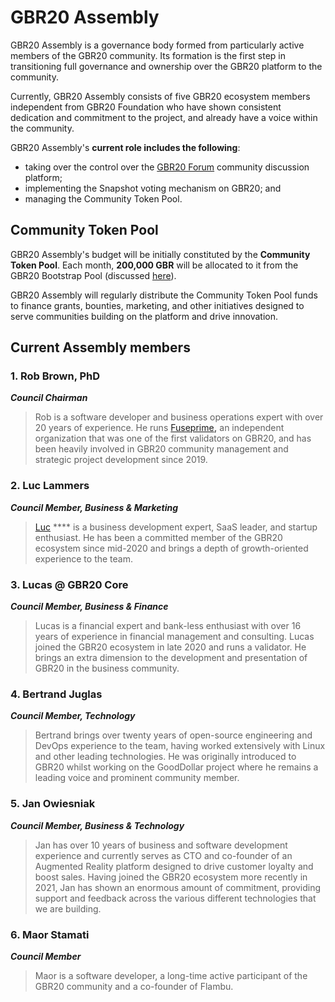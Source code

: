 # GBR20 Assembly

GBR20 Assembly is a governance body formed from particularly active members of the GBR20 community. Its formation is the first step in transitioning full governance and ownership over the GBR20 platform to the community. &#x20;

Currently, GBR20 Assembly consists of five GBR20 ecosystem members independent from GBR20 Foundation who have shown consistent dedication and commitment to the project, and already have a voice within the community.

GBR20 Assembly's **current role includes the following**:&#x20;

* taking over the control over the [GBR20 Forum](https://forum.gbrscan.com/) community discussion platform;
* implementing the Snapshot voting mechanism on GBR20; and
* managing the Community Token Pool.

## Community Token Pool

GBR20 Assembly's budget will be initially constituted by the **Community Token Pool**. Each month, **200,000 GBR** will be allocated to it from the GBR20 Bootstrap Pool (discussed [here](https://docs.gbrscan.com/general/fuse-token/fuse-supply-and-current-distribution)).

GBR20 Assembly will regularly distribute the Community Token Pool funds to finance grants, bounties, marketing, and other initiatives designed to serve communities building on the platform and drive innovation. &#x20;

## Current Assembly members

### **1. Rob Brown, PhD** <a href="#b624" id="b624"></a>

_**Council Chairman**_

> Rob is a software developer and business operations expert with over 20 years of experience. He runs [Fuseprime](https://fuseprime.com/)**,** an independent organization that was one of the first validators on GBR20, and has been heavily involved in GBR20 community management and strategic project development since 2019.

### **2. Luc Lammers** <a href="#1b91" id="1b91"></a>

_**Council Member, Business & Marketing**_

> [Luc](https://www.luclammers.com/) **** is a business development expert, SaaS leader, and startup enthusiast. He has been a committed member of the GBR20 ecosystem since mid-2020 and brings a depth of growth-oriented experience to the team.

### **3. Lucas @ GBR20 Core** <a href="#2105" id="2105"></a>

_**Council Member, Business & Finance**_

> Lucas is a financial expert and bank-less enthusiast with over 16 years of experience in financial management and consulting. Lucas joined the GBR20 ecosystem in late 2020 and runs a validator. He brings an extra dimension to the development and presentation of GBR20 in the business community.

### **4. Bertrand Juglas** <a href="#41a8" id="41a8"></a>

_**Council Member, Technology**_

> Bertrand brings over twenty years of open-source engineering and DevOps experience to the team, having worked extensively with Linux and other leading technologies. He was originally introduced to GBR20 whilst working on the GoodDollar project where he remains a leading voice and prominent community member.

### **5. Jan Owiesniak** <a href="#bce2" id="bce2"></a>

_**Council Member, Business & Technology**_

> Jan has over 10 years of business and software development experience and currently serves as CTO and co-founder of an Augmented Reality platform designed to drive customer loyalty and boost sales. Having joined the GBR20 ecosystem more recently in 2021, Jan has shown an enormous amount of commitment, providing support and feedback across the various different technologies that we are building.



### **6. Maor Stamati** <a href="#b624" id="b624"></a>

_**Council Member**_

> Maor is a software developer, a long-time active participant of the GBR20 community and a co-founder of Flambu.&#x20;
